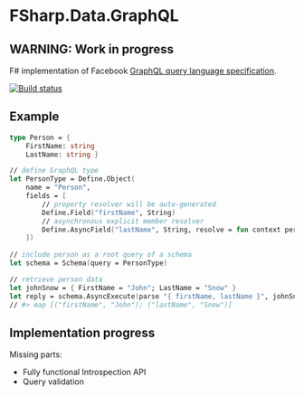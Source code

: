# FSharp.Data.GraphQL

## WARNING: Work in progress
F# implementation of Facebook [GraphQL query language specification](https://facebook.github.io/graphql).

[![Build status](https://ci.appveyor.com/api/projects/status/yjsen9xyvqhyak4b?svg=true)](https://ci.appveyor.com/project/johnberzy-bazinga/fsharp-data-graphql)

## Example

```fsharp
type Person = {
    FirstName: string
    LastName: string }

// define GraphQL type 
let PersonType = Define.Object(
    name = "Person",
    fields = [
        // property resolver will be auto-generated
        Define.Field("firstName", String)   
        // asynchronous explicit member resolver
        Define.AsyncField("lastName", String, resolve = fun context person -> async { return person.LastName })   
    ])
    
// include person as a root query of a schema
let schema = Schema(query = PersonType)

// retrieve person data
let johnSnow = { FirstName = "John"; LastName = "Snow" }
let reply = schema.AsyncExecute(parse "{ firstName, lastName }", johnSnow) |> Async.RunSynchronously
// #> map [("firstName", "John"); ("lastName", "Snow")] 
```

## Implementation progress

Missing parts:

- Fully functional Introspection API
- Query validation